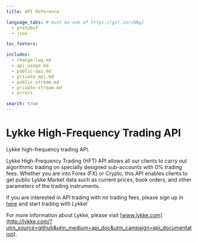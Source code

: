 ```yaml
---
title: API Reference

language_tabs: # must be one of https://git.io/vQNgJ
  - protobuf
  - json

toc_footers:

includes:
  - change-log.md
  - api_usage.md
  - public-api.md
  - private-api.md
  - public-stream.md
  - private-stream.md
  - errors  

search: true
---
```


# Lykke High-Frequency Trading API

Lykke high-frequency trading API.

Lykke High-Frequency Trading (HFT) API allows all our clients to carry out algorithmic trading on specially designed sub-accounts with 0% trading fees. Whether you are into Forex (FX) or Crypto, this API enables clients to get public Lykke Market data such as current prices, book orders, and other parameters of the trading instruments.

If you are interested in API trading with no trading fees, please sign up in [here](https://wallet.lykke.com/?utm_source=github&utm_medium=api_doc&utm_campaign=api_documentation) and start trading with Lykke!

For more information about Lykke, please visit [www.lykke.com](http://lykke.com/?utm_source=github&utm_medium=api_doc&utm_campaign=api_documentation).

